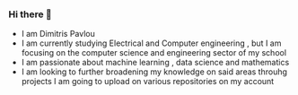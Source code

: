 ### Hi there 👋
* I am Dimitris Pavlou
* I am currently studying Electrical and Computer engineering , but I am focusing on the computer science and engineering sector of my school
* I am passionate about machine learning , data science and mathematics
* I am looking to further broadening my knowledge on said areas throuhg projects I am going to upload on various repositories on my account


<!--
**DimitrisPavlou/DimitrisPavlou** is a ✨ _special_ ✨ repository because its `README.md` (this file) appears on your GitHub profile.

Here are some ideas to get you started:

- 🔭 I’m currently working on ...
- 🌱 I’m currently learning ...
- 👯 I’m looking to collaborate on ...
- 🤔 I’m looking for help with ...
- 💬 Ask me about ...
- 📫 How to reach me: ...
- 😄 Pronouns: ...
- ⚡ Fun fact: ...
-->
